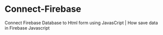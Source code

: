 # Connect-Firebase
Connect Firebase Database to Html form using JavasCript | How save data in Firebase Javascript
